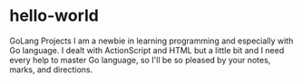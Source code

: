 # hello-world
GoLang Projects
I am a newbie in learning programming and especially with Go language. I dealt with ActionScript and HTML but a little bit and I need
every help to master Go language, so I'll be so pleased by your notes, marks, and directions.
